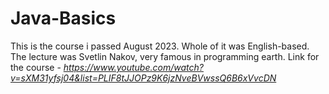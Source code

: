 # Java-Basics
This is the course i passed August 2023. Whole of it was English-based. The lecture was Svetlin Nakov, very famous in programming earth. 
Link for the course - *https://www.youtube.com/watch?v=sXM31yfsj04&list=PLIF8tJJOPz9K6jzNveBVwssQ6B6xVvcDN*
